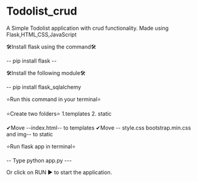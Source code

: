 # Todolist_crud
A Simple Todolist application with crud functionality. Made using Flask,HTML,CSS,JavaScript

🛠Install flask using the command🛠

-- pip install flask --

🛠Install the following module🛠

-- pip install flask_sqlalchemy

⭐Run this command in your terminal⭐

⭐Create two folders⭐ 1.templates 2. static

✔Move --index.html-- to templates ✔Move -- style.css bootstrap.min.css and img-- to static

⭐Run flask app in terminal⭐

-- Type python app.py ---

Or click on RUN ▶️ to start the application.
